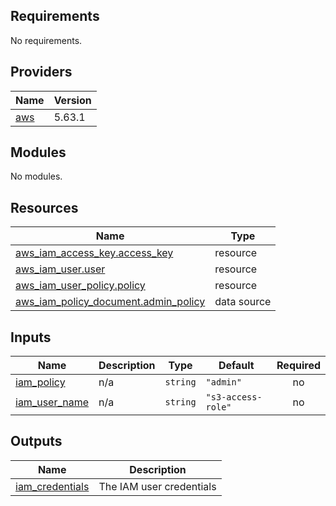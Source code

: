 <!-- BEGIN_TF_DOCS -->
## Requirements

No requirements.

## Providers

| Name | Version |
|------|---------|
| <a name="provider_aws"></a> [aws](#provider\_aws) | 5.63.1 |

## Modules

No modules.

## Resources

| Name | Type |
|------|------|
| [aws_iam_access_key.access_key](https://registry.terraform.io/providers/hashicorp/aws/latest/docs/resources/iam_access_key) | resource |
| [aws_iam_user.user](https://registry.terraform.io/providers/hashicorp/aws/latest/docs/resources/iam_user) | resource |
| [aws_iam_user_policy.policy](https://registry.terraform.io/providers/hashicorp/aws/latest/docs/resources/iam_user_policy) | resource |
| [aws_iam_policy_document.admin_policy](https://registry.terraform.io/providers/hashicorp/aws/latest/docs/data-sources/iam_policy_document) | data source |

## Inputs

| Name | Description | Type | Default | Required |
|------|-------------|------|---------|:--------:|
| <a name="input_iam_policy"></a> [iam\_policy](#input\_iam\_policy) | n/a | `string` | `"admin"` | no |
| <a name="input_iam_user_name"></a> [iam\_user\_name](#input\_iam\_user\_name) | n/a | `string` | `"s3-access-role"` | no |

## Outputs

| Name | Description |
|------|-------------|
| <a name="output_iam_credentials"></a> [iam\_credentials](#output\_iam\_credentials) | The IAM user credentials |
<!-- END_TF_DOCS -->